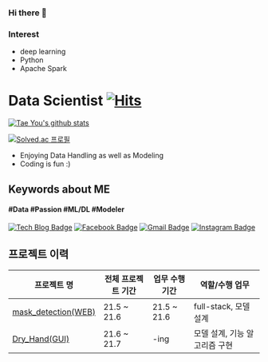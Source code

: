 <div align=center>

</div>

### Hi there 👋


### Interest
- deep learning
- Python
- Apache Spark
<!-- <div align=center> -->


# **Data Scientist** [![Hits](https://hits.seeyoufarm.com/api/count/incr/badge.svg?url=https%3A%2F%2Fgithub.com%2Fzzsza)](https://hits.yws1502.com) 
  [![Tae You's github stats](https://github-readme-stats.vercel.app/api?username=yws1502)](https://github.com/yws1502)

[![Solved.ac
프로필](http://mazassumnida.wtf/api/v2/generate_badge?boj=yws1502)](https://solved.ac/yes1502)


- Enjoying Data Handling as well as Modeling
- Coding is fun :)

## **Keywords about ME**

####  #Data #Passion #ML/DL #Modeler

  [![Tech Blog Badge](http://img.shields.io/badge/-Tech%20blog-black?style=flat-square&logo=github&link=https://shoman2.github.io/)](https://shoman2.github.io/) [![Facebook Badge](https://img.shields.io/badge/facebook-1877f2?style=flat-square&logo=facebook&logoColor=white&link=https://www.facebook.com/tae.y.kim.56)](https://www.facebook.com/tae.y.kim.56) [![Gmail Badge](https://img.shields.io/badge/Gmail-d14836?style=flat-square&logo=Gmail&logoColor=white&link=mailto:kimtaeyou0923@gmail.com)](mailto:kimtaeyou0923@gmail.com)
[![Instagram Badge](https://img.shields.io/badge/-Instagram-dd2a7b?style=flat-square&logo=instagram&logoColor=white&link=https://www.instagram.com/ttest/)](https://www.instagram.com/aa/) 
## 프로젝트 이력
| 프로젝트 명 | 전체 프로젝트 기간 | 업무 수행 기간 | 역할/수행 업무 |
| -- | -- | -- | --|
| [mask_detection(WEB)](https://github.com/Slangoij/SideProj.-Mask_Detection) | 21.5 ~ 21.6 | 21.5 ~ 21.6 | full-stack, 모델 설계 |
| [Dry_Hand(GUI)](https://github.com/Slangoij/PlayData_Final_Project) | 21.6 ~ 21.7 | -ing | 모델 설계, 기능 알고리즘 구현 |



<!-- **yws1502/yws1502** is a ✨ _special_ ✨ repository because its `README.md` (this file) appears on your GitHub profile.

Here are some ideas to get you started:

- 🔭 I’m currently working on ...
- 🌱 I’m currently learning ...
- 👯 I’m looking to collaborate on ...
- 🤔 I’m looking for help with ...
- 💬 Ask me about ...
- 📫 How to reach me: ...
- 😄 Pronouns: ...
- ⚡ Fun fact: ... -->

